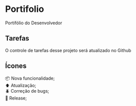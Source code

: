 # Portifolio
Portifólio do Desenvolvedor

## Tarefas

O controle de tarefas desse projeto será atualizado no Github

## Ícones

:package: Nova funcionalidade;<br>
:arrow_up: Atualização;<br>
:beetle: Correção de bugs;<br>
:checkered_flag: Release;<br>